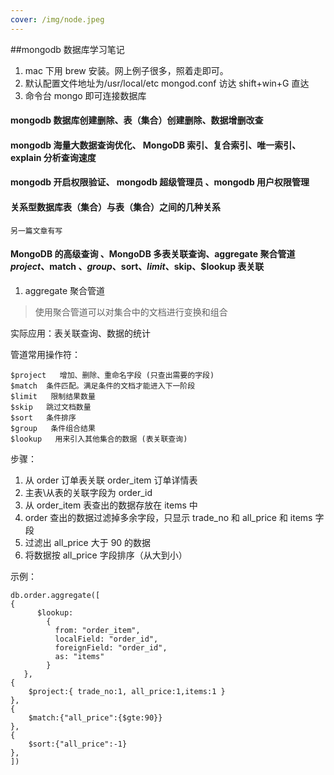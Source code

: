 ```yaml
---
cover: /img/node.jpeg
---
```

##mongodb 数据库学习笔记

1. mac 下用 brew 安装。网上例子很多，照着走即可。
2. 默认配置文件地址为/usr/local/etc mongod.conf 访达 shift+win+G 直达
3. 命令台 mongo 即可连接数据库

#### mongodb 数据库创建删除、表（集合）创建删除、数据增删改查

#### mongodb 海量大数据查询优化、 MongoDB 索引、复合索引、唯一索引、 explain 分析查询速度

#### mongodb 开启权限验证、 mongodb 超级管理员 、mongodb 用户权限管理

#### 关系型数据库表（集合）与表（集合）之间的几种关系

`另一篇文章有写`

#### MongoDB 的高级查询 、MongoDB 多表关联查询、aggregate 聚合管道 $project 、$match 、$group、$sort、$limit、$skip、\$lookup 表关联

1. aggregate 聚合管道

> 使用聚合管道可以对集合中的文档进行变换和组合

实际应用：表关联查询、数据的统计

管道常用操作符：

```
$project   增加、删除、重命名字段 (只查出需要的字段)
$match  条件匹配。满足条件的文档才能进入下一阶段
$limit   限制结果数量
$skip   跳过文档数量
$sort   条件排序
$group   条件组合结果
$lookup   用来引入其他集合的数据 (表关联查询)
```

步骤：

1. 从 order 订单表关联 order_item 订单详情表
2. 主表\从表的关联字段为 order_id
3. 从 order_item 表查出的数据存放在 items 中
4. order 查出的数据过滤掉多余字段，只显示 trade_no 和 all_price 和 items 字段
5. 过滤出 all_price 大于 90 的数据
6. 将数据按 all_price 字段排序（从大到小）

示例：

```
db.order.aggregate([
{
      $lookup:
        {
          from: "order_item",
          localField: "order_id",
          foreignField: "order_id",
          as: "items"
        }
   },
{
	$project:{ trade_no:1, all_price:1,items:1 }
},
{
	$match:{"all_price":{$gte:90}}
},
{
	$sort:{"all_price":-1}
},
])

```

